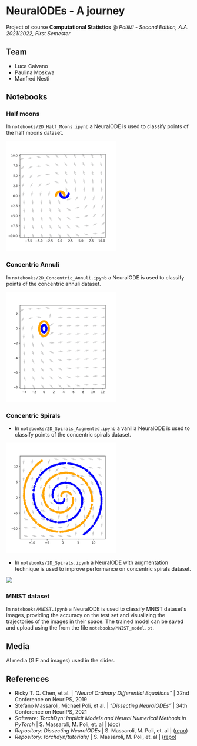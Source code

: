 # NeuralODEs - A journey
Project of course **Computational Statistics** @ *PoliMi - Second Edition, A.A. 2021/2022, First Semester*

## Team

* Luca Caivano
* Paulina Moskwa
* Manfred Nesti

## Notebooks

### Half moons
In `notebooks/2D_Half_Moons.ipynb` a NeuralODE is used to classify points of the half moons dataset.

<img src="./media/half_moons.gif" width="300" />

### Concentric Annuli
In `notebooks/2D_Concentric_Annuli.ipynb` a NeuralODE is used to classify points of the concentric annuli dataset.

<img src="./media/concentric_annuli.gif" width="300" />

### Concentric Spirals
* In `notebooks/2D_Spirals_Augmented.ipynb` a vanilla NeuralODE is used to classify points of the concentric spirals dataset.

<img src="./media/spirals.gif" width="300" />

* In `notebooks/2D_Spirals.ipynb` a NeuralODE with augmentation technique is used to improve performance on concentric spirals dataset.

<img src="./media/spiral3D.gif" width="300" />

### MNIST dataset
In `notebooks/MNIST.ipynb` a NeuralODE is used to classify MNIST dataset's images, providing the accuracy on the test set and visualizing the trajectories of the images in their space. The trained model can be saved and upload using the from the file `notebooks/MNIST_model.pt`.

## Media
Al media (GIF and images) used in the slides.

## References
* Ricky T. Q. Chen, et al. | *“Neural Ordinary Differential Equations”* | 32nd Conference on NeurIPS, 2019
* Stefano Massaroli, Michael Poli, et al. | *“Dissecting NeuralODEs”* | 34th Conference on NeurIPS, 2021
* Software: *TorchDyn: Implicit Models and Neural Numerical Methods in PyTorch* |  S. Massaroli, M. Poli, et. al | ([doc](https://torchdyn.readthedocs.io/en/stable/tutorials/quickstart.html))
* *Repository: Dissecting NeuralODEs* | S. Massaroli, M. Poli, et. al | ([repo](https://github.com/DiffEqML/diffeqml-research/tree/master/dissecting-neural-odes))   
* *Repository: torchdyn/tutorials/* | S. Massaroli, M. Poli, et. al | ([repo](https://github.com/DiffEqML/torchdyn/tree/master/tutorials))
